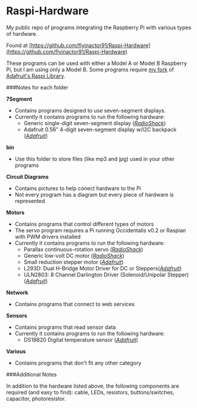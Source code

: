 Raspi-Hardware
==============

My public repo of programs integrating the Raspberry Pi with various types of hardware. 

Found at [https://github.com/flyinactor91/Raspi-Hardware](https://github.com/flyinactor91/Raspi-Hardware)

These programs can be used with either a Model A or Model B Raspberry Pi, but I am using only a Model B. Some programs require [my fork](https://github.com/flyinactor91/Adafruit-Raspberry-Pi-Python-Code) of [Adafruit's Raspi Library](https://github.com/adafruit/Adafruit-Raspberry-Pi-Python-Code).

###Notes for each folder

**7Segment**

* Contains programs designed to use seven-segment displays.
* Currently it contains programs to run the following hardware:
	* Generic single-digit seven-segment display ([*RadioShack*](http://www.radioshack.com/product/index.jsp?productId=2062557))
	* Adafruit 0.56" 4-digit seven-segment display w/I2C backpack ([*Adafruit*](https://www.adafruit.com/products/881))

**bin**

* Use this folder to store files (like mp3 and jpg) used in your other programs

**Circuit Diagrams**

* Contains pictures to help conect hardware to the Pi
* Not every program has a diagram but every piece of hardware is represented

**Motors**

* Contains programs that control different types of motors
* The servo program requires a Pi running Occidentalis v0.2 or Raspian with PWM drivers installed
* Currently it contains programs to run the following hardware:
	* Parallax continuous-rotation servo ([*RadioShack*](http://www.radioshack.com/product/index.jsp?productId=12798725))
	* Generic low-volt DC motor ([*RadioShack*](http://www.radioshack.com/product/index.jsp?productId=2102822))
	* Small reduction stepper motor ([*Adafruit*](http://www.adafruit.com/products/858))
	* L293D: Dual H-Bridge Motor Driver for DC or Steppers([*Adafruit*](http://www.adafruit.com/products/807))
	* ULN2803: 8 Channel Darlington Driver (Solenoid/Unipolar Stepper)([*Adafruit*](http://www.adafruit.com/products/970))

**Network**

* Contains programs that connect to web services

**Sensors**

* Contains programs that read sensor data
* Currently it contains programs to run the following hardware:
	* DS18B20 Digital temperature sensor ([*Adafruit*](http://www.adafruit.com/products/374))

**Various**

* Contains programs that don't fit any other category

###Additional Notes

In addition to the hardware listed above, the following components are required (and easy to find): cable, LEDs, resistors, buttons/switches, capacitor, photoresistor.
